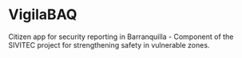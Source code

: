 # VigilaBAQ
Citizen app for security reporting in Barranquilla - Component of the SIVITEC project for strengthening safety in vulnerable zones.
